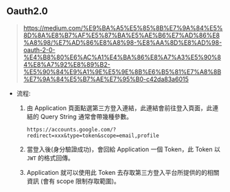 ## Oauth2.0
> https://medium.com/%E9%BA%A5%E5%85%8B%E7%9A%84%E5%8D%8A%E8%B7%AF%E5%87%BA%E5%AE%B6%E7%AD%86%E8%A8%98/%E7%AD%86%E8%A8%98-%E8%AA%8D%E8%AD%98-oauth-2-0-%E4%B8%80%E6%AC%A1%E4%BA%86%E8%A7%A3%E5%90%84%E8%A7%92%E8%89%B2-%E5%90%84%E9%A1%9E%E5%9E%8B%E6%B5%81%E7%A8%8B%E7%9A%84%E5%B7%AE%E7%95%B0-c42da83a6015


* 流程:

    1. 由 Application 頁面點選第三方登入連結，此連結會前往登入頁面，此連結的 Query String 通常會帶幾種參數。

        ```
        https://accounts.google.com/?redirect=xxx&type=token&scope=email,profile
        ```
    
    2. 當登入後(身分驗證成功)，會回給 Application 一個 Token，此 Token 以 `JWT` 的格式回傳。

    3. Application 就可以使用此 Token 去存取第三方登入平台所提供的的相關資訊 (會有 scope 限制存取範圍)。